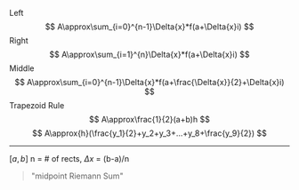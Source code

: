
Left
$$
A\approx\sum_{i=0}^{n-1}\Delta{x}*f(a+\Delta{x}i)
$$
Right
$$
A\approx\sum_{i=1}^{n}\Delta{x}*f(a+\Delta{x}i)
$$
Middle
$$
A\approx\sum_{i=0}^{n-1}\Delta{x}*f(a+\frac{\Delta{x}}{2}+\Delta{x}i)
$$
Trapezoid Rule
$$
A\approx\frac{1}{2}(a+b)h
$$
$$
A\approx{h}(\frac{y_1}{2}+y_2+y_3+...+y_8+\frac{y_9}{2})
$$


---
$[a , b]$
n = # of rects,
$\Delta{x}$ = (b-a)/n
> "midpoint Riemann Sum"